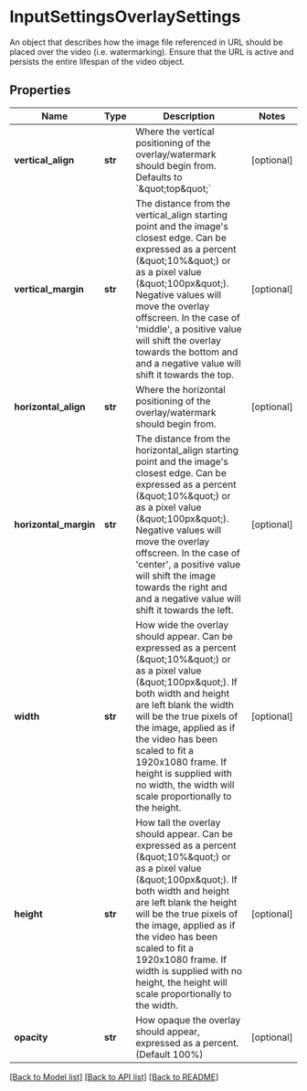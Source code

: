 # InputSettingsOverlaySettings

An object that describes how the image file referenced in URL should be placed over the video (i.e. watermarking). Ensure that the URL is active and persists the entire lifespan of the video object.
## Properties
Name | Type | Description | Notes
------------ | ------------- | ------------- | -------------
**vertical_align** | **str** | Where the vertical positioning of the overlay/watermark should begin from. Defaults to &#x60;\&quot;top\&quot;&#x60; | [optional] 
**vertical_margin** | **str** | The distance from the vertical_align starting point and the image&#39;s closest edge. Can be expressed as a percent (\&quot;10%\&quot;) or as a pixel value (\&quot;100px\&quot;). Negative values will move the overlay offscreen. In the case of &#39;middle&#39;, a positive value will shift the overlay towards the bottom and and a negative value will shift it towards the top. | [optional] 
**horizontal_align** | **str** | Where the horizontal positioning of the overlay/watermark should begin from. | [optional] 
**horizontal_margin** | **str** | The distance from the horizontal_align starting point and the image&#39;s closest edge. Can be expressed as a percent (\&quot;10%\&quot;) or as a pixel value (\&quot;100px\&quot;). Negative values will move the overlay offscreen. In the case of &#39;center&#39;, a positive value will shift the image towards the right and and a negative value will shift it towards the left. | [optional] 
**width** | **str** | How wide the overlay should appear. Can be expressed as a percent (\&quot;10%\&quot;) or as a pixel value (\&quot;100px\&quot;). If both width and height are left blank the width will be the true pixels of the image, applied as if the video has been scaled to fit a 1920x1080 frame. If height is supplied with no width, the width will scale proportionally to the height. | [optional] 
**height** | **str** | How tall the overlay should appear. Can be expressed as a percent (\&quot;10%\&quot;) or as a pixel value (\&quot;100px\&quot;). If both width and height are left blank the height will be the true pixels of the image, applied as if the video has been scaled to fit a 1920x1080 frame. If width is supplied with no height, the height will scale proportionally to the width. | [optional] 
**opacity** | **str** | How opaque the overlay should appear, expressed as a percent. (Default 100%) | [optional] 

[[Back to Model list]](../README.md#documentation-for-models) [[Back to API list]](../README.md#documentation-for-api-endpoints) [[Back to README]](../README.md)


